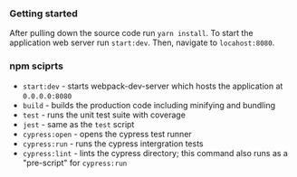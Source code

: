 ### Getting started

After pulling down the source code run `yarn install`. To start the application web server run `start:dev`. Then, navigate to `locahost:8080`.

### npm sciprts

* `start:dev` - starts webpack-dev-server which hosts the application at `0.0.0.0:8080`
* `build` - builds the production code including minifying and bundling
* `test` - runs the unit test suite with coverage
* `jest` - same as the `test` script
* `cypress:open` - opens the cypress test runner
* `cypress:run` - runs the cypress intergration tests
* `cypress:lint` - lints the cypress directory; this command also runs as a "pre-script" for `cypress:run`
